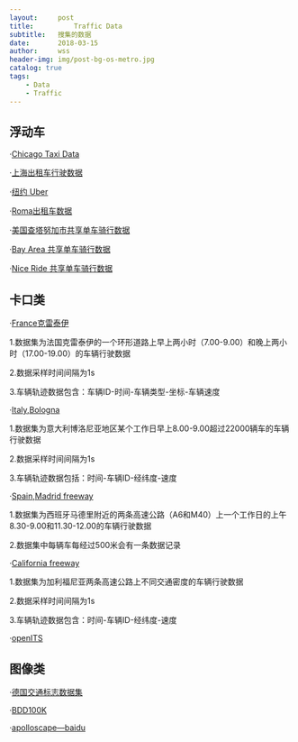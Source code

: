 ```yaml
---
layout:     post
title:      	Traffic Data
subtitle:   搜集的数据
date:       2018-03-15
author:     wss
header-img: img/post-bg-os-metro.jpg
catalog: true
tags:
    - Data
    - Traffic
---
```


## 浮动车 ##

·[Chicago Taxi Data](https://digital.cityofchicago.org/index.php/chicago-taxi-data-released/)

·[上海出租车行驶数据](https://www.cse.ust.hk/scrg/)

·[纽约 Uber](http://dataju.cn/Dataju/web/datasetInstanceDetail/210)

·[Roma出租车数据](https://crawdad.org//roma/taxi/20140717/)

·[美国查塔努加市共享单车骑行数据](http://www.nyc.gov/html/tlc/html/about/trip_record_data.shtml)

·[Bay Area 共享单车骑行数据](http://dataju.cn/Dataju/web/datasetInstanceDetail/338)

·[Nice Ride 共享单车骑行数据](https://www.capitalbikeshare.com/system-data)

## 卡口类 ##

·[France克雷泰伊](http://vehicular-mobility-trace.github.io/)

1.数据集为法国克雷泰伊的一个环形道路上早上两小时（7.00-9.00）和晚上两小时（17.00-19.00）的车辆行驶数据

2.数据采样时间间隔为1s

3.车辆轨迹数据包含：车辆ID-时间-车辆类型-坐标-车辆速度

·[Italy,Bologna](http://www.cs.unibo.it/projects/bolognaringway/)

1.数据集为意大利博洛尼亚地区某个工作日早上8.00-9.00超过22000辆车的车辆行驶数据

2.数据采样时间间隔为1s

3.车辆轨迹数据包括：时间-车辆ID-经纬度-速度

·[Spain,Madrid freeway](http://www.it.uc3m.es/madrid-traces/)

1.数据集为西班牙马德里附近的两条高速公路（A6和M40）上一个工作日的上午8.30-9.00和11.30-12.00的车辆行驶数据

2.数据集中每辆车每经过500米会有一条数据记录

·[California freeway](http://cs-people.bu.edu/nabeel/VANETs_Mobility_Dataset/)

1.数据集为加利福尼亚两条高速公路上不同交通密度的车辆行驶数据

2.数据采样时间间隔为1s

3.车辆轨迹数据包含：时间-车辆ID-经纬度-速度

·[openITS](http://www.openits.cn/)

## 图像类 ##

·[德国交通标志数据集](http://benchmark.ini.rub.de/?section=gtsrb&subsection=dataset)

·[BDD100K](https://bair.berkeley.edu/blog/2018/05/30/bdd/)

·[apolloscape—baidu](http://apolloscape.auto/scene.html)

